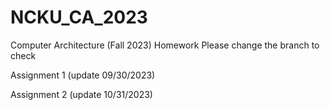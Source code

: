 # NCKU_CA_2023
Computer Architecture (Fall 2023) Homework
Please change the branch to check 

Assignment 1 (update 09/30/2023)

Assignment 2 (update 10/31/2023)
